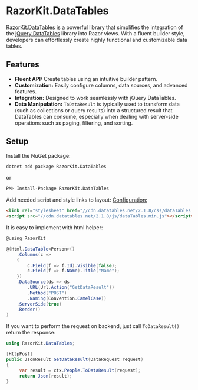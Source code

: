 # RazorKit.DataTables

[RazorKit.DataTables](https://www.nuget.org/packages/RazorKit.DataTables) is a powerful library that simplifies the integration of the [jQuery DataTables](https://datatables.net/) library into Razor views. With a fluent builder style, developers can effortlessly create highly functional and customizable data tables.

## Features
- **Fluent API:** Create tables using an intuitive builder pattern.
- **Customization:** Easily configure columns, data sources, and advanced features.
- **Integration:** Designed to work seamlessly with jQuery DataTables.
- **Data Manipulation:** ```ToDataResult``` is typically used to transform data (such as collections or query results) into a structured result that DataTables can consume,
 especially when dealing with server-side operations such as paging, filtering, and sorting.

## Setup

Install the NuGet package:

```bash
dotnet add package RazorKit.DataTables
```
or
```bash
PM> Install-Package RazorKit.DataTables
```

Add needed script and style links to layout: [Configuration:](https://datatables.net/download/index)

```html
<link rel="stylesheet" href="//cdn.datatables.net/2.1.8/css/dataTables.dataTables.min.css" />
<script src="//cdn.datatables.net/2.1.8/js/dataTables.min.js"></script>
```
It is easy to implement with html helper:

```cs title="cshtml" linenums="1"
@using RazorKit

@(Html.DataTable<Person>()
	.Columns(c =>
	{
		c.Field(f => f.Id).Visible(false);
		c.Field(f => f.Name).Title("Name");
	})
	.DataSource(ds => ds
		.URL(Url.Action("GetDataResult"))
		.Method("POST")
		.Naming(Convention.CamelCase))
	.ServerSide(true)
	.Render()
)
```

If you want to perform the request on backend, just call `ToDataResult()` return the response:

```cs title="controller" linenums="1"
using RazorKit.DataTables;

[HttpPost]
public JsonResult GetDataResult(DataRequest request)
{
	 var result = ctx.People.ToDataResult(request);
	 return Json(result);
}
``` 